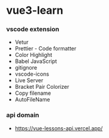 # vue3-learn

### vscode extension

- Vetur
- Prettier - Code formatter
- Color Highlight
- Babel JavaScript
- gitignore
- vscode-icons
- Live Server
- Bracket Pair Colorizer
- Copy filename
- AutoFileName

### api domain

- https://vue-lessons-api.vercel.app/

